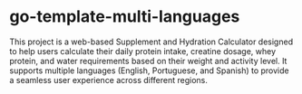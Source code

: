 # go-template-multi-languages
This project is a web-based Supplement and Hydration Calculator designed to help users calculate their daily protein intake, creatine dosage, whey protein, and water requirements based on their weight and activity level. It supports multiple languages (English, Portuguese, and Spanish) to provide a seamless user experience across different regions.

